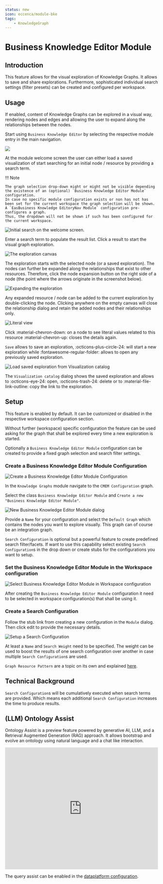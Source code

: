 ```yaml
---
status: new
icon: eccenca/module-bke
tags:
    - KnowledgeGraph
---
```


# Business Knowledge Editor Module

## Introduction

This feature allows for the visual exploration of Knowledge Graphs.
It allows to save and share explorations.
Furthermore, sophisticated individual search settings (filter presets) can be created and configured per workspace.

## Usage

If enabled, content of Knowledge Graphs can be explored in a visual way, rendering nodes and edges and allowing the user to expand along the relationships between the nodes.

Start using `Business Knowledge Editor` by selecting the respective module entry in the main navigation.

![](easynav-start.png)

At the module welcome screen the user can either load a saved visualization of start searching for an initial node / resource by providing a search term.

!!! Note

    The graph selection drop-down might or might not be visible depending the existence of an (optional) `Business Knowledge Editor Module` configuration.
    In case no specific module configuration exists or non has not has been set for the current workspace the graph selection will be shown.
    A `EasBusiness Knowledge EditoryNav Module` configuration pre-configures a graph.
    Thus, the dropdown will not be shown if such has been configured for the current workspace.

![Initial search on the welcome screen.](easynav-welcome-search.png)

Enter a search term to populate the result list.
Click a result to start the visual graph exploration.

![The exploration canvas](easynav-canvas.png)

The exploration starts with the selected node (or a saved exploration).
The nodes can further be expanded along the relationships that exist to other resources.
Therefore, click the node expansion button on the right side of a node (the point where the arrows originate in the screenshot below).

![Expanding the exploration](easynav-exploration-expand.png)

Any expanded resource / node can be added to the current exploration by double-clicking the node.
Clicking anywhere on the empty canvas will close the relationship dialog and retain the added nodes and their relationships only.

![Literal view](easynav-literal-inline.png)

Click :material-chevron-down: on a node to see literal values related to this resource :material-chevron-up: closes the details again.

`Save` allows to save an exploration, :octicons-plus-circle-24: will start a new exploration while :fontawesome-regular-folder: allows to open any previously saved exploration.

![Load saved exploration from `Visualization catalog`](easynav-visualization-catalog.png)

The `Visualization catalog` dialog shows the saved exploration and allows to :octicons-eye-24: open, :octicons-trash-24: delete or to :material-file-link-outline: copy the link to the exploration.

## Setup

This feature is enabled by default.
It can be customized or disabled in the respective workspace configuration section.

Without further (workspace) specific configuration the feature can be used asking for the graph that shall be explored every time a new exploration is started.

Optionally a `Business Knowledge Editor Module` configuration can be created to provide a fixed graph selection and search filter settings.

### Create a Business Knowledge Editor Module Configuration

![Create a `Business Knowledge Editor Module` Configuration](easynav-config-EasyNavModule.png)

In the `Knowledge Graphs` module navigate to the `CMEM Configuration` graph.

Select the class `Business Knowledge Editor Module` and `Create a new "Business Knowledge Editor Module"`.

![New `Business Knowledge Editor Module` dialog](easynav-config-newEasyNavModule-dialog.png)

Provide a `Name` for your configuration and select the `Default Graph` which contains the nodes you want to explore visually.
This graph can of course be an integration graph.

`Search Configuration` is optional but a powerful feature to create predefined search filter/facets.
If want to use this capability select existing `Search Configuration`s in the drop down or create stubs for the configurations you want to setup.

### Set the Business Knowledge Editor Module in the Workspace configuration

![Select `Business Knowledge Editor Module` in `Workspace` configuration](easynav-config-select-in-workspace.png)

After creating the `Business Knowledge Editor Module` configuration it need to be selected in workspace configuration(s) that shall be using it.

### Create a Search Configuration

Follow the stub link from creating a new configuration in the `Module` dialog.
Then click edit to provide the necessary details.

![Setup a `Search Configuration`](easynav-config-search-config-dialog.png)

At least a `Name` and `Search Weight` need to be specified.
The weight can be used to boost the results of one search configuration over another in case multiple `Search Configuration`s are used.

`Graph Resource Pattern` are a topic on its own and explained [here](../../deploy-and-configure/configuration/datamanager/graph-resource-pattern/index.md).

## Technical Background

`Search Configuration`s will be cumulatively executed when search terms are provided.
Which means each additional `Search Configuration` increases the time to produce results.

## (LLM) Ontology Assist

Ontology Assist is a preview feature powered by generative AI, LLM, and a Retrieval Augmented Generation (RAG) approach.
It allows bootstrap and evolve an ontology using natural language and a chat like interaction.

<div class="video-wrapper">
    <iframe
        width="100%"
        height="400px"
        src="https://www.youtube.com/embed/s3Ghri4LZL0?si=YH4nqSeIfHwhpgBA"
        title="YouTube video player"
        frameborder="0"
        allow="accelerometer; autoplay; clipboard-write; encrypted-media; gyroscope; picture-in-picture; web-share"
        allowfullscreen></iframe>
</div>

The query assist can be enabled in the [dataplatform configuration](../../deploy-and-configure/configuration/dataplatform/application-full.md#llm-assistant-supported).
